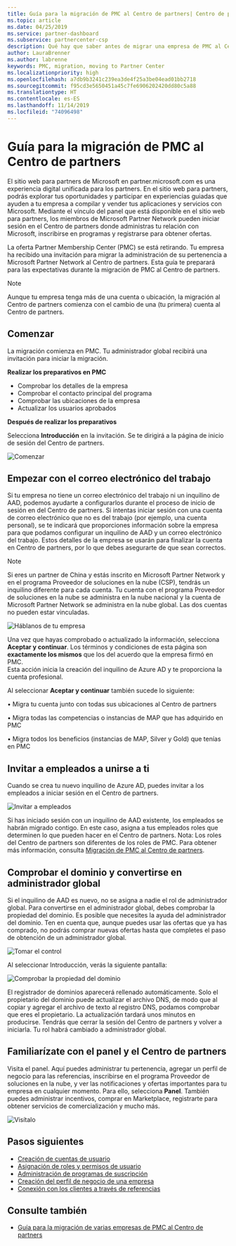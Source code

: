 ```yaml
---
title: Guía para la migración de PMC al Centro de partners| Centro de partners
ms.topic: article
ms.date: 04/25/2019
ms.service: partner-dashboard
ms.subservice: partnercenter-csp
description: Qué hay que saber antes de migrar una empresa de PMC al Centro de partners
author: LauraBrenner
ms.author: labrenne
keywords: PMC, migration, moving to Partner Center
ms.localizationpriority: high
ms.openlocfilehash: a7db9b3241c239ea3de4f25a3be04ead01bb2718
ms.sourcegitcommit: f95cd3e5650451a45c7fe6906202420dd80c5a88
ms.translationtype: HT
ms.contentlocale: es-ES
ms.lasthandoff: 11/14/2019
ms.locfileid: "74096498"
---
```

# <a name="guide-to-migrating-from-pmc-to-partner-center"></a>Guía para la migración de PMC al Centro de partners

El sitio web para partners de Microsoft en partner.microsoft.com es una experiencia digital unificada para los partners. En el sitio web para partners, podrás explorar tus oportunidades y participar en experiencias guiadas que ayuden a tu empresa a compilar y vender tus aplicaciones y servicios con Microsoft. Mediante el vínculo del panel que está disponible en el sitio web para partners, los miembros de Microsoft Partner Network pueden iniciar sesión en el Centro de partners donde administras tu relación con Microsoft, inscribirse en programas y registrarse para obtener ofertas. 

La oferta Partner Membership Center (PMC) se está retirando. Tu empresa ha recibido una invitación para migrar la administración de su pertenencia a Microsoft Partner Network al Centro de partners. Esta guía te preparará para las expectativas durante la migración de PMC al Centro de partners.

>[!Note]
>Aunque tu empresa tenga más de una cuenta o ubicación, la migración al Centro de partners comienza con el cambio de una (tu primera) cuenta al Centro de partners.

## <a name="get-started"></a>Comenzar

La migración comienza en PMC. Tu administrador global recibirá una invitación para iniciar la migración. 

**Realizar los preparativos en PMC**
- Comprobar los detalles de la empresa 
- Comprobar el contacto principal del programa 
- Comprobar las ubicaciones de la empresa
- Actualizar los usuarios aprobados

**Después de realizar los preparativos**

Selecciona **Introducción** en la invitación. Se te dirigirá a la página de inicio de sesión del Centro de partners.

![Comenzar](images/migration/getstarted.jpg)

## <a name="start-with-your-work-email"></a>Empezar con el correo electrónico del trabajo

Si tu empresa no tiene un correo electrónico del trabajo ni un inquilino de AAD, podemos ayudarte a configurarlos durante el proceso de inicio de sesión en del Centro de partners. Si intentas iniciar sesión con una cuenta de correo electrónico que no es del trabajo (por ejemplo, una cuenta personal), se te indicará que proporciones información sobre la empresa para que podamos configurar un inquilino de AAD y un correo electrónico del trabajo.
Estos detalles de la empresa se usarán para finalizar la cuenta en Centro de partners, por lo que debes asegurarte de que sean correctos.

>[!Note]
>Si eres un partner de China y estás inscrito en Microsoft Partner Network y en el programa Proveedor de soluciones en la nube (CSP), tendrás un inquilino diferente para cada cuenta. Tu cuenta con el programa Proveedor de soluciones en la nube se administra en la nube nacional y la cuenta de Microsoft Partner Network se administra en la nube global. Las dos cuentas no pueden estar vinculadas.

![Háblanos de tu empresa](images/migration/newtellusabout.png)

Una vez que hayas comprobado o actualizado la información, selecciona **Aceptar y continuar**.
Los términos y condiciones de esta página son **exactamente los mismos** que los del acuerdo que la empresa firmó en PMC.  
Esta acción inicia la creación del inquilino de Azure AD y te proporciona la cuenta profesional.

Al seleccionar **Aceptar y continuar** también sucede lo siguiente:

•   Migra tu cuenta junto con todas sus ubicaciones al Centro de partners

•   Migra todas las competencias o instancias de MAP que has adquirido en PMC

•   Migra todos los beneficios (instancias de MAP, Silver y Gold) que tenías en PMC

## <a name="invite-employees-to-join-you"></a>Invitar a empleados a unirse a ti

Cuando se crea tu nuevo inquilino de Azure AD, puedes invitar a los empleados a iniciar sesión en el Centro de partners.

![Invitar a empleados](images/migration/invite.png)


Si has iniciado sesión con un inquilino de AAD existente, los empleados se habrán migrado contigo. En este caso, asigna a tus empleados roles que determinen lo que pueden hacer en el Centro de partners. Nota: Los roles del Centro de partners son diferentes de los roles de PMC. Para obtener más información, consulta [Migración de PMC al Centro de partners](move-pmc-pc-map.md).

## <a name="verify-your-domain-and-become-a-global-admin"></a>Comprobar el dominio y convertirse en administrador global  

Si el inquilino de AAD es nuevo, no se asigna a nadie el rol de administrador global. Para convertirse en el administrador global, debes comprobar la propiedad del dominio. Es posible que necesites la ayuda del administrador del dominio. Ten en cuenta que, aunque puedes usar las ofertas que ya has comprado, no podrás comprar nuevas ofertas hasta que completes el paso de obtención de un administrador global. 

![Tomar el control](images/migration/takecontrol.png)

Al seleccionar Introducción, verás la siguiente pantalla:

![Comprobar la propiedad del dominio](images/migration/verifytxt.png)

El registrador de dominios aparecerá rellenado automáticamente. Solo el propietario del dominio puede actualizar el archivo DNS, de modo que al copiar y agregar el archivo de texto al registro DNS, podamos comprobar que eres el propietario. La actualización tardará unos minutos en producirse. Tendrás que cerrar la sesión del Centro de partners y volver a iniciarla. Tu rol habrá cambiado a administrador global. 


## <a name="get-acquainted-with-your-dashboard-and-partner-center"></a>Familiarízate con el panel y el Centro de partners

Visita el panel. Aquí puedes administrar tu pertenencia, agregar un perfil de negocio para las referencias, inscribirse en el programa Proveedor de soluciones en la nube, y ver las notificaciones y ofertas importantes para tu empresa en cualquier momento. Para ello, selecciona **Panel**. También puedes administrar incentivos, comprar en Marketplace, registrarte para obtener servicios de comercialización y mucho más.  

![Visítalo](images/migration/fre.png)

## <a name="next-steps"></a>Pasos siguientes

- [Creación de cuentas de usuario](create-user-accounts-and-set-permissions.md)
- [Asignación de roles y permisos de usuario](permissions-overview.md)
- [Administración de programas de suscripción](renew-mpn-offers.md)
- [Creación del perfil de negocio de una empresa](create-a-marketing-profile.md)
- [Conexión con los clientes a través de referencias](responding-to-referrals.md)

## <a name="see-also"></a>Consulte también

- [Guía para la migración de varias empresas de PMC al Centro de partners](move-multiple-companies.md)
